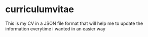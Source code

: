 # curriculumvitae
This is my CV in a JSON file format that will help me to update the information everytime i wanted in an easier way
